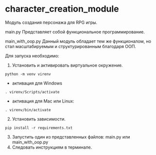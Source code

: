 # character_creation_module
Модуль создания персонажа для RPG игры.

main.py Представляет собой функциональное программирование.

main_with_oop.py Данный модуль обладает тем же функционалом,
но стал масштабируемым и структурированным благодаря ООП.

Для запуска необходимо:
1. Установить и активировать виртуальное окружение.
```
python -m venv virenv
```
* активация для Windows
```
. virenv/Scripts/activate
```
* активация для Mac или Linux:
```
. virenv/bin/activate
```
2. Установить зависимости.
```
pip install -r requirements.txt
```
3. Запустить один из представленных файлов:
main.py или main_with_oop.py
4. Следовать инструкциям в терминале.
